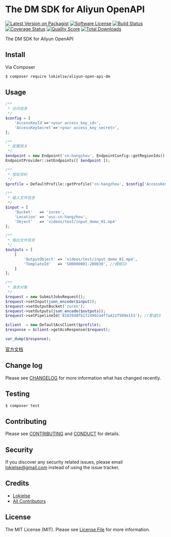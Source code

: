 The DM SDK for Aliyun OpenAPI
==============================

[![Latest Version on Packagist][ico-version]][link-packagist]
[![Software License][ico-license]](LICENSE.md)
[![Build Status][ico-travis]][link-travis]
[![Coverage Status][ico-scrutinizer]][link-scrutinizer]
[![Quality Score][ico-code-quality]][link-code-quality]
[![Total Downloads][ico-downloads]][link-downloads]


The DM SDK for Aliyun OpenAPI

## Install

Via Composer

``` bash
$ composer require lokielse/aliyun-open-api-dm
```

## Usage

```php
/**
 * 访问信息
 */
$config = [
	'AccessKeyId'=>'<your access_key_id>',
	'AccessKeySecret'=>'<your access_key_secret>',
];

/**
 * 配置网关
 */
$endpoint = new Endpoint('cn-hangzhou', EndpointConfig::getRegionIds(), EndpointConfig::getProductDomains());
EndpointProvider::setEndpoints([ $endpoint ]);

/**
 * 授权资料
 */
$profile = DefaultProfile::getProfile('cn-hangzhou', $config['AccessKeyId'], $config['AccessKeySecret']);

/**
 * 输入文件信息
 */
$input = [
	'Bucket'   => 'zuren',
	'Location' => 'oss-cn-hangzhou',
	'Object'   => 'videos/test/input_demo_01.mp4'
];

/**
 * 输出文件信息
 */
$outputs = [
	[
		'OutputObject' => 'videos/test/input_demo_01.mp4',
		'TemplateId'   => 'S00000001-200030', //模板ID
	]
];

/**
 * 请求对象
 */
$request = new SubmitJobsRequest();
$request->setInput(json_encode($input));
$request->setOutputBucket('zuren');
$request->setOutputs(json_encode($outputs));
$request->setPipelineId('81029d8fb1724902a4f7a421f509e153'); //管道ID

$client  = new DefaultAcsClient($profile);
$response = $client->getAcsResponse($request);

var_dump($response);
```

[官方文档](https://help.aliyun.com/document_detail/dm/api-reference/trans-ossfile/SubmitJobs.html)


## Change log

Please see [CHANGELOG](CHANGELOG.md) for more information what has changed recently.

## Testing

``` bash
$ composer test
```

## Contributing

Please see [CONTRIBUTING](CONTRIBUTING.md) and [CONDUCT](CONDUCT.md) for details.

## Security

If you discover any security related issues, please email lokielse@gmail.com instead of using the issue tracker.

## Credits

- [Lokielse][link-author]
- [All Contributors][link-contributors]

## License

The MIT License (MIT). Please see [License File](LICENSE.md) for more information.

[ico-version]: https://img.shields.io/packagist/v/lokielse/aliyun-open-api-dm.svg?style=flat-square
[ico-license]: https://img.shields.io/badge/license-MIT-brightgreen.svg?style=flat-square
[ico-travis]: https://img.shields.io/travis/lokielse/aliyun-open-api-dm/master.svg?style=flat-square
[ico-scrutinizer]: https://img.shields.io/scrutinizer/coverage/g/lokielse/aliyun-open-api-dm.svg?style=flat-square
[ico-code-quality]: https://img.shields.io/scrutinizer/g/lokielse/aliyun-open-api-dm.svg?style=flat-square
[ico-downloads]: https://img.shields.io/packagist/dt/lokielse/aliyun-open-api-dm.svg?style=flat-square

[link-packagist]: https://packagist.org/packages/lokielse/aliyun-open-api-dm
[link-travis]: https://travis-ci.org/lokielse/aliyun-open-api-dm
[link-scrutinizer]: https://scrutinizer-ci.com/g/lokielse/aliyun-open-api-dm/code-structure
[link-code-quality]: https://scrutinizer-ci.com/g/lokielse/aliyun-open-api-dm
[link-downloads]: https://packagist.org/packages/lokielse/aliyun-open-api-dm
[link-author]: https://github.com/lokielse
[link-contributors]: ../../contributors